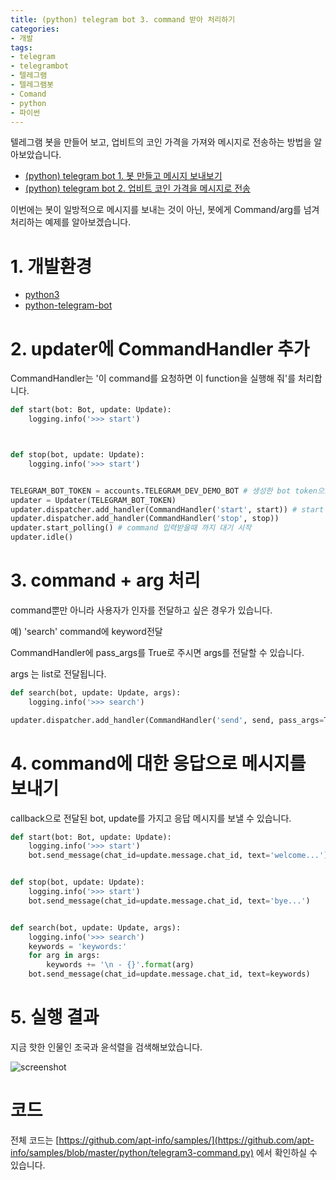 ```yaml
---
title: (python) telegram bot 3. command 받아 처리하기
categories:
- 개발
tags:
- telegram
- telegrambot
- 텔레그램
- 텔레그램봇
- Comand
- python
- 파이썬
---
```


텔레그램 봇을 만들어 보고, 업비트의 코인 가격을 가져와 메시지로 전송하는 방법을 알아보았습니다.

- [(python) telegram bot 1. 봇 만들고 메시지 보내보기](https://apt-info.github.io/%EA%B0%9C%EB%B0%9C/telegram-bot)
- [(python) telegram bot 2. 업비트 코인 가격을 메시지로 전송](https://apt-info.github.io/%EA%B0%9C%EB%B0%9C/telegram-bot-upbit/)

이번에는 봇이 일방적으로 메시지를 보내는 것이 아닌, 봇에게 Command/arg를 넘겨 처리하는 예제를 알아보겠습니다.

# 1. 개발환경

- [python3](https://www.python.org/downloads/)
- [python-telegram-bot](https://python-telegram-bot.org)

# 2. updater에 CommandHandler 추가

CommandHandler는 '이 command를 요청하면 이 function을 실행해 줘'를 처리합니다.

```python
def start(bot: Bot, update: Update):
    logging.info('>>> start')



def stop(bot, update: Update):
    logging.info('>>> start')


TELEGRAM_BOT_TOKEN = accounts.TELEGRAM_DEV_DEMO_BOT # 생성한 bot token으로 변경해주세요
updater = Updater(TELEGRAM_BOT_TOKEN)
updater.dispatcher.add_handler(CommandHandler('start', start)) # start command를 요청하면 start function 실행
updater.dispatcher.add_handler(CommandHandler('stop', stop))
updater.start_polling() # command 입력받을때 까지 대기 시작
updater.idle()
```

# 3. command + arg 처리

command뿐만 아니라 사용자가 인자를 전달하고 싶은 경우가 있습니다.

예) 'search' command에 keyword전달

CommandHandler에 pass_args를 True로 주시면 args를 전달할 수 있습니다.

args 는 list로 전달됩니다.

```python
def search(bot, update: Update, args):
    logging.info('>>> search')

updater.dispatcher.add_handler(CommandHandler('send', send, pass_args=True))
```

# 4. command에 대한 응답으로 메시지를 보내기

callback으로 전달된 bot, update를 가지고 응답 메시지를 보낼 수 있습니다.

```python
def start(bot: Bot, update: Update):
    logging.info('>>> start')
    bot.send_message(chat_id=update.message.chat_id, text='welcome...')


def stop(bot, update: Update):
    logging.info('>>> start')
    bot.send_message(chat_id=update.message.chat_id, text='bye...')


def search(bot, update: Update, args):
    logging.info('>>> search')
    keywords = 'keywords:'
    for arg in args:
        keywords += '\n - {}'.format(arg)
    bot.send_message(chat_id=update.message.chat_id, text=keywords)
```

# 5. 실행 결과

지금 핫한 인물인 조국과 윤석렬을 검색해보았습니다.

![screenshot](https://apt-info.github.io/images/2019-09-07-telegram-command/1.jpg)

# 코드

전체 코드는 [https://github.com/apt-info/samples/](https://github.com/apt-info/samples/blob/master/python/telegram3-command.py) 에서 확인하실 수 있습니다.